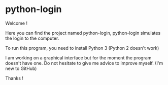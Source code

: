 # python-login

Welcome !

Here you can find the project named python-login,
python-login simulates the login to the computer.

To run this program, you need to install Python 3 (Python 2 doesn't work)

I am working on a graphical interface but for the moment the program doesn't have one.
Do not hesitate to give me advice to improve myself.
(I'm new to GitHub)

Thanks !
